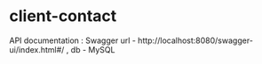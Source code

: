 # client-contact

API documentation : Swagger url - http://localhost:8080/swagger-ui/index.html#/ , db - MySQL
